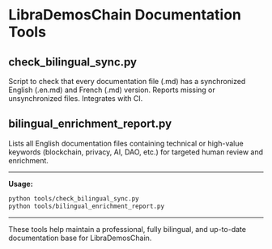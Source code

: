 # LibraDemosChain Documentation Tools

## check_bilingual_sync.py
Script to check that every documentation file (.md) has a synchronized English (.en.md) and French (.md) version. Reports missing or unsynchronized files. Integrates with CI.

## bilingual_enrichment_report.py
Lists all English documentation files containing technical or high-value keywords (blockchain, privacy, AI, DAO, etc.) for targeted human review and enrichment.

---

**Usage:**

```sh
python tools/check_bilingual_sync.py
python tools/bilingual_enrichment_report.py
```

---

These tools help maintain a professional, fully bilingual, and up-to-date documentation base for LibraDemosChain.
